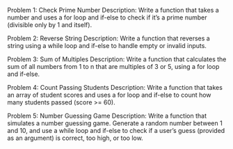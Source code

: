 
Problem 1: Check Prime Number
Description: Write a function that takes a number and uses a for loop and if-else to check if it’s a prime number (divisible only by 1 and itself).

Problem 2: Reverse String
Description: Write a function that reverses a string using a while loop and if-else to handle empty or invalid inputs.

Problem 3: Sum of Multiples
Description: Write a function that calculates the sum of all numbers from 1 to n that are multiples of 3 or 5, using a for loop and if-else.

Problem 4: Count Passing Students
Description: Write a function that takes an array of student scores and uses a for loop and if-else to count how many students passed (score >= 60).


Problem 5: Number Guessing Game
Description: Write a function that simulates a number guessing game. Generate a random number between 1 and 10, and use a while loop and if-else to check if a user’s guess (provided as an argument) is correct, too high, or too low.



